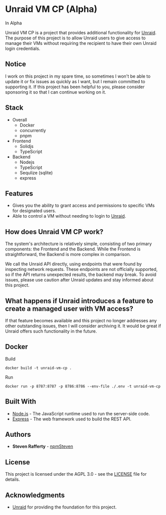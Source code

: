 # Unraid VM CP (Alpha)
In Alpha

Unraid VM CP is a project that provides additional functionality for [Unraid](https://unraid.net/). The purpose of this project is to allow Unraid users to give access to manage their VMs without requiring the recipient to have their own Unraid login credentials.

## Notice
I work on this project in my spare time, so sometimes I won't be able to update it or fix issues as quickly as I want, but I remain committed to supporting it. If this project has been helpful to you, please consider sponsoring it so that I can continue working on it.

## Stack
- Overall
  - Docker
  - concurrently
  - pnpm
- Frontend
  - Solidjs
  - TypeScript
- Backend
  - Nodejs
  - TypeScript
  - Sequlize (sqlite)
  - express

## Features
- Gives you the ability to grant access and permissions to specific VMs for designated users.
- Able to control a VM without needing to login to [Unraid](https://unraid.net/).

## How does Unraid VM CP work?
The system's architecture is relatively simple, consisting of two primary components: the Frontend and the Backend. While the Frontend is straightforward, the Backend is more complex in comparison.

We call the Unraid API directly, using endpoints that were found by inspecting network requests. These endpoints are not officially supported, so if the API returns unexpected results, the backend may break. To avoid issues, please use caution after Unraid updates and stay informed about this project.

## What happens if Unraid introduces a feature to create a managed user with VM access?
If that feature becomes available and this project no longer addresses any other outstanding issues, then I will consider archiving it. It would be great if Unraid offers such functionality in the future.

## Docker
Build
```
docker build -t unraid-vm-cp .
```
Run
```
docker run -p 8787:8787 -p 8786:8786 --env-file ./.env -t unraid-vm-cp
```

## Built With

- [Node.js](https://nodejs.org/en/) - The JavaScript runtime used to run the server-side code.
- [Express](https://expressjs.com/) - The web framework used to build the REST API.

## Authors

- **Steven Rafferty** - [npmSteven](https://github.com/npmSteven)

## License

This project is licensed under the AGPL 3.0 - see the [LICENSE](LICENSE) file for details.

## Acknowledgments

- [Unraid](https://unraid.net/) for providing the foundation for this project.
